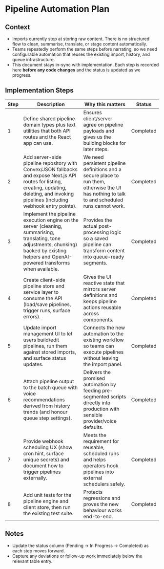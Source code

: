 # Pipeline Automation Plan

## Context
- Imports currently stop at storing raw content. There is no structured flow to clean, summarise, translate, or stage content automatically.
- Teams repeatedly perform the same steps before narrating, so we need configurable automation that reuses the existing import, history, and queue infrastructure.
- This document stays in-sync with implementation. Each step is recorded here **before any code changes** and the status is updated as we progress.

## Implementation Steps
| Step | Description | Why this matters | Status |
| --- | --- | --- | --- |
| 1 | Define shared pipeline domain types plus text utilities that both API routes and the React app can use. | Ensures client/server agree on pipeline payloads and gives us the building blocks for later steps. | Completed |
| 2 | Add server-side pipeline repository with Convex/JSON fallbacks and expose Next.js API routes for listing, creating, updating, deleting, and invoking pipelines (including webhook entry points). | We need persistent pipeline definitions and a secure place to run them, otherwise the UI has nothing to talk to and scheduled runs cannot work. | Completed |
| 3 | Implement the pipeline execution engine on the server (cleaning, summarising, translating, tone adjustments, chunking) backed by existing helpers and OpenAI-powered transforms when available. | Provides the actual post-processing logic so a saved pipeline can transform content into queue-ready segments. | Completed |
| 4 | Create client-side pipeline store and service layer to consume the API (load/save pipelines, trigger runs, surface errors). | Gives the UI reactive state that mirrors server definitions and keeps pipeline actions reusable across components. | Completed |
| 5 | Update import management UI to let users build/edit pipelines, run them against stored imports, and surface status updates. | Connects the new automation to the existing workflow so teams can execute pipelines without leaving the import panel. | Completed |
| 6 | Attach pipeline output to the batch queue with voice recommendations derived from history trends (and honour queue step settings). | Delivers the promised automation by feeding pre-segmented scripts directly into production with sensible provider/voice defaults. | Completed |
| 7 | Provide webhook scheduling UX (show cron hint, surface unique secrets) and document how to trigger pipelines externally. | Meets the requirement for reusable, scheduled runs and helps operators hook pipelines into external schedulers safely. | Completed |
| 8 | Add unit tests for the pipeline engine and client store, then run the existing test suite. | Protects regressions and proves the new behaviour works end-to-end. | Completed |

## Notes
- Update the status column (Pending → In Progress → Completed) as each step moves forward.
- Capture any deviations or follow-up work immediately below the relevant table entry.
